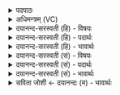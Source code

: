 <details><summary>पदपाठः</summary>

कया॑। नः॒। चि॒त्रः। आ। भु॒व॒त्। ऊ॒ती। स॒दावृ॑ध॒ इति॑ स॒दाऽवृधः॑। सखा॑। कया॑। शचि॑ष्ठया। वृ॒ता। ३९।
</details>

<details><summary>अधिमन्त्रम् (VC)</summary>

- अग्निर्देवता
- वामदेव ऋषिः
- गायत्री
- षड्जः
</details>

<details><summary>दयानन्द-सरस्वती (हि) - विषयः</summary>

फिर उसी विषय को अगले मन्त्र में कहा है ॥
</details>

<details><summary>दयानन्द-सरस्वती (हि) - पदार्थः</summary>

पदार्थान्वयभाषाः -  हे विद्वन् पुरुष ! (चित्रः) आश्चर्य कर्म करने हारे (सदावृधः) जो सदा बढ़ता है, उस के (सखा) मित्र (आ, भुवत्) हूजिये (कया) किसी (ऊती) रक्षणादिक्रिया से (नः) हमारी रक्षा कीजिये, (कया) किसी (शचिष्ठया) अत्यन्त निकट सम्बन्धिनी (वृता) वर्त्तमान क्रिया से हम को युक्त कीजिये ॥३९ ॥
</details>

<details><summary>दयानन्द-सरस्वती (हि) - भावार्थः</summary>

भावार्थभाषाः -  जो आश्चर्य गुण, कर्म, स्वभाववाला विद्वान् सब का मित्र हो और कुकर्मों की निवृत्ति करके उत्तम कर्मों से हम को युक्त करे, उस का हमको सत्कार करना चाहिये ॥३९ ॥
</details>

<details><summary>दयानन्द-सरस्वती (सं) - विषयः</summary>

पुनस्तमेव विषयमाह ॥
</details>

<details><summary>दयानन्द-सरस्वती (सं) - पदार्थः</summary>

पदार्थान्वयभाषाः -  हे विद्वन् ! चित्रः सदावृधः सखाऽऽभुवत् कयोती नो रक्षेः, कया शचिष्ठया वृताऽऽस्मान्नियोजयेः ॥३९ ॥
</details>

<details><summary>दयानन्द-सरस्वती (सं) - भावार्थः</summary>

भावार्थभाषाः -  योऽद्भुतगुणकर्मस्वभावो विद्वान् सर्वस्य मित्रं भूत्वा कुकर्माणि निवर्त्य सुकर्मभिरस्मान् योजयेत् सोऽस्माभिः सत्कर्त्तव्यः ॥३९ ॥
</details>

<details><summary>सविता जोशी ← दयानन्दः (म) - भावार्थः</summary>

भावार्थभाषाः -  जो विद्वान आश्चर्य करण्यायोग्य गुण, कर्म, स्वभावाचा असून सर्वांचा मित्र असतो. कुकर्माचा नाश करून उत्तमकर्मात सर्वांना युक्त करतो अशा माणसाचा सन्मान केला पाहिजे.
</details>